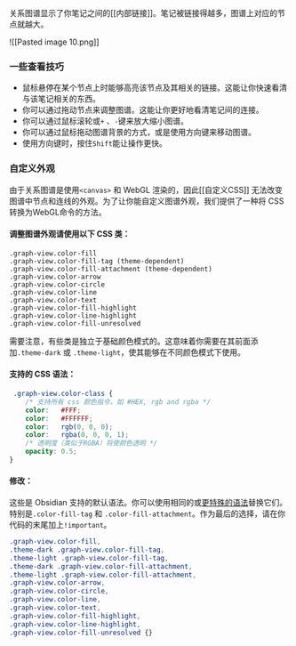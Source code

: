 关系图谱显示了你笔记之间的[[内部链接]]。笔记被链接得越多，图谱上对应的节点就越大。

![[Pasted image 10.png]]

### 一些查看技巧

- 鼠标悬停在某个节点上时能够高亮该节点及其相关的链接。这能让你快速看清与该笔记相关的东西。
- 你可以通过拖动节点来调整图谱。这能让你更好地看清笔记间的连接。
- 你可以通过鼠标滚轮或`+` 、`-`键来放大缩小图谱。
- 你可以通过鼠标拖动图谱背景的方式，或是使用方向键来移动图谱。
- 使用方向键时，按住`Shift`能让操作更快。

### 自定义外观

由于关系图谱是使用`<canvas>` 和 WebGL 渲染的，因此[[自定义CSS]] 无法改变图谱中节点和连线的外观。为了让你能自定义图谱外观，我们提供了一种将 CSS 转换为WebGL命令的方法。

#### 调整图谱外观请使用以下 CSS 类：

```
.graph-view.color-fill
.graph-view.color-fill-tag (theme-dependent)
.graph-view.color-fill-attachment (theme-dependent)
.graph-view.color-arrow
.graph-view.color-circle
.graph-view.color-line
.graph-view.color-text
.graph-view.color-fill-highlight
.graph-view.color-line-highlight
.graph-view.color-fill-unresolved
```

需要注意，有些类是独立于基础颜色模式的。这意味着你需要在其前面添加`.theme-dark` 或 `.theme-light`，使其能够在不同颜色模式下使用。

#### 支持的 CSS 语法：

```css
 .graph-view.color-class {
	/* 支持所有 css 颜色指令，如 #HEX, rgb and rgba */
	color:   #FFF;
	color:   #FFFFFF;
	color:   rgb(0, 0, 0);
	color:   rgba(0, 0, 0, 1);
	/* 透明度（类似于RGBA）将使颜色透明 */
	opacity: 0.5;
}
```

#### 修改：

这些是 Obsidian 支持的默认语法。你可以使用相同的或[更特殊的语法](https://developer.mozilla.org/en-US/docs/Web/CSS/Specificity)替换它们。特别是`.color-fill-tag` 和 `.color-fill-attachment`。作为最后的选择，请在你代码的末尾加上`!important`。

```css
.graph-view.color-fill,
.theme-dark .graph-view.color-fill-tag,
.theme-light .graph-view.color-fill-tag,
.theme-dark .graph-view.color-fill-attachment,
.theme-light .graph-view.color-fill-attachment,
.graph-view.color-arrow,
.graph-view.color-circle,
.graph-view.color-line,
.graph-view.color-text,
.graph-view.color-fill-highlight,
.graph-view.color-line-highlight,
.graph-view.color-fill-unresolved {}
```